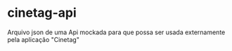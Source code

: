 # cinetag-api
Arquivo json de uma Api mockada para que possa ser usada externamente pela aplicação "Cinetag"
